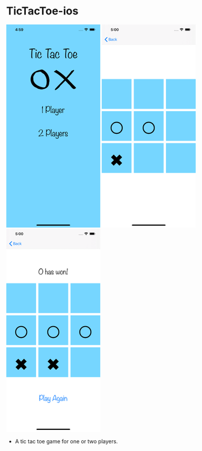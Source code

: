 # TicTacToe-ios

<img src="screenshots/1.png" width="250"> <img src="screenshots/2.png" width="250"> <img src="screenshots/3.png" width="250">

- A tic tac toe game for one or two players.
